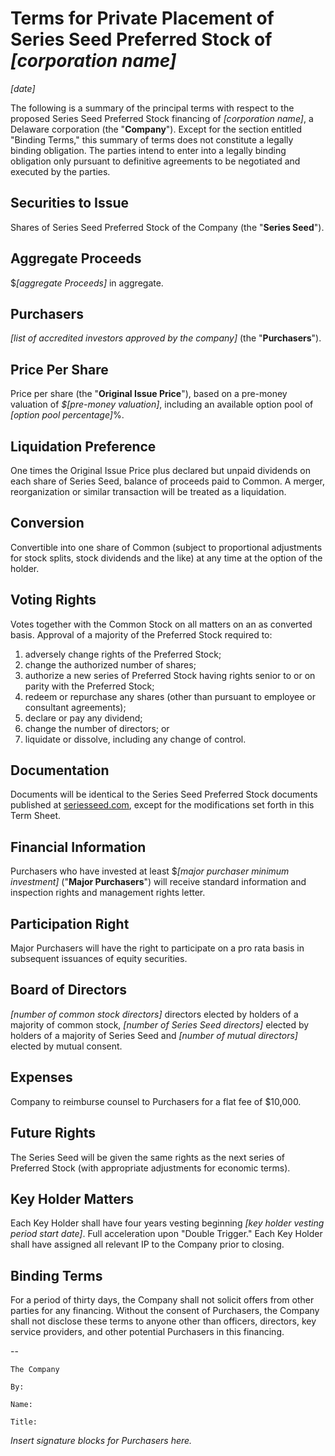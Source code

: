 Terms for Private Placement of Series Seed Preferred Stock of *[corporation name]*
==================================================================================

*[date]*

The following is a summary of the principal terms with respect to the proposed Series Seed Preferred Stock financing of *[corporation name]*, a Delaware corporation (the "**Company**").  Except for the section entitled "Binding Terms," this summary of terms does not constitute a legally binding obligation.  The parties intend to enter into a legally binding obligation only pursuant to definitive agreements to be negotiated and executed by the parties.

Securities to Issue
-------------------

Shares of Series Seed Preferred Stock of the Company (the "**Series Seed**").

Aggregate Proceeds
------------------

$*[aggregate Proceeds]* in aggregate.

Purchasers
----------

*[list of accredited investors approved by the company]* (the "**Purchasers**").

Price Per Share
---------------

Price per share (the "**Original Issue Price**"), based on a pre-money valuation of *$[pre-money valuation]*, including an available option pool of *[option pool percentage]*%.

Liquidation Preference
-----------------------

One times the Original Issue Price plus declared but unpaid dividends on each share of Series Seed, balance of proceeds paid to Common.  A merger, reorganization or similar transaction will be treated as a liquidation.

Conversion
----------

Convertible into one share of Common (subject to proportional adjustments for stock splits, stock dividends and the like) at any time at the option of the holder.

Voting Rights
-------------

Votes together with the Common Stock on all matters on an as converted basis.  Approval of a majority of the Preferred Stock required to:

1. adversely change rights of the Preferred Stock;
2. change the authorized number of shares;
3. authorize a new series of Preferred Stock having rights senior to or on parity with the Preferred Stock;
4. redeem or repurchase any shares (other than pursuant to employee or consultant agreements);
5. declare or pay any dividend;
6. change the number of directors; or
7. liquidate or dissolve, including any change of control.

Documentation
-------------

Documents will be identical to the Series Seed Preferred Stock documents published at [seriesseed.com](http://www.seriesseed.com), except for the modifications set forth in this Term Sheet.

Financial Information
---------------------

Purchasers who have invested at least $*[major purchaser minimum investment]* ("**Major Purchasers**") will receive standard information and inspection rights and management rights letter.

Participation Right
-------------------

Major Purchasers will have the right to participate on a pro rata basis in subsequent issuances of equity securities.

Board of Directors
------------------

*[number of common stock directors]* directors elected by holders of a majority of common stock, *[number of Series Seed directors]* elected by holders of a majority of Series Seed and *[number of mutual directors]* elected by mutual consent.

Expenses
--------

Company to reimburse counsel to Purchasers for a flat fee of $10,000.

Future Rights
-------------

The Series Seed will be given the same rights as the next series of Preferred Stock (with appropriate adjustments for economic terms).

Key Holder Matters
------------------

Each Key Holder shall have four years vesting beginning *[key holder vesting period start date]*. Full acceleration upon "Double Trigger." Each Key Holder shall have assigned all relevant IP to the Company prior to closing.

Binding Terms
-------------

For a period of thirty days, the Company shall not solicit offers from other parties for any financing.  Without the consent of Purchasers, the Company shall not disclose these terms to anyone other than officers, directors, key service providers, and other potential Purchasers in this financing.

--

    The Company

    By:

    Name:

    Title:

_Insert signature blocks for Purchasers here._
